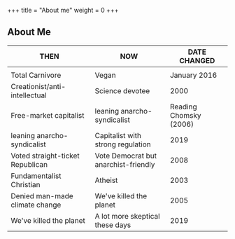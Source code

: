 +++
title = "About me"
weight = 0
+++

## About Me

| THEN                             | NOW                                  | DATE CHANGED           |
|----------------------------------|--------------------------------------|-----------------------------|
|                                  |                                      |                        |
| Total Carnivore                  | Vegan                                | January 2016           |
| Creationist/anti-intellectual    | Science devotee                      | 2000                   |
| Free-market capitalist           | leaning anarcho-syndicalist          | Reading Chomsky (2006) |
| leaning anarcho-syndicalist      | Capitalist with strong regulation    | 2019                   |
| Voted straight-ticket Republican | Vote Democrat but anarchist-friendly | 2008                   |
| Fundamentalist Christian         | Atheist                              | 2003                   |
| Denied man-made climate change   | We've killed the planet              | 2005                   |
| We've killed the planet          | A lot more skeptical these days      | 2019                   |
